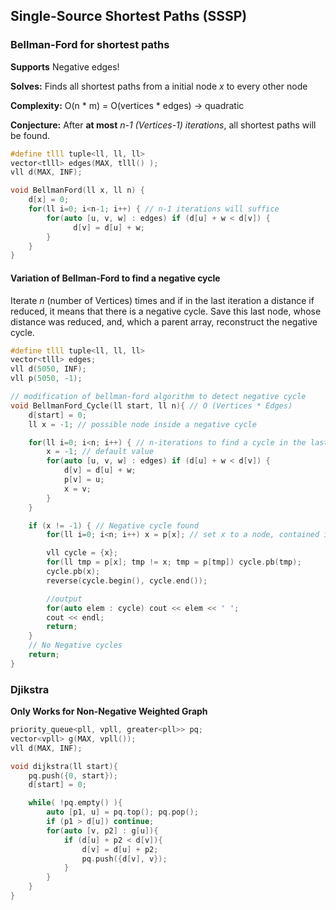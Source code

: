## Single-Source Shortest Paths (SSSP)

### Bellman-Ford for shortest paths

**Supports** Negative edges!

**Solves:** Finds all shortest paths from a initial node *x* to every other node

**Complexity:** O(n * m) = O(vertices * edges) -> quadratic

**Conjecture:** After **at most** *n-1 (Vertices-1) iterations*, all shortest paths will be found.

```cpp
#define tlll tuple<ll, ll, ll>
vector<tlll> edges(MAX, tlll() );
vll d(MAX, INF);

void BellmanFord(ll x, ll n) {
    d[x] = 0;
    for(ll i=0; i<n-1; i++) { // n-1 iterations will suffice 
        for(auto [u, v, w] : edges) if (d[u] + w < d[v]) {
              d[v] = d[u] + w;
        }
    }
}
```

#### Variation of Bellman-Ford to find a negative cycle

Iterate *n* (number of Vertices) times and if in the last iteration a distance if reduced, it means that there is a negative cycle.
Save this last node, whose distance was reduced, and, which a parent array, reconstruct the negative cycle.

```cpp
#define tlll tuple<ll, ll, ll>
vector<tlll> edges;
vll d(5050, INF);
vll p(5050, -1);

// modification of bellman-ford algorithm to detect negative cycle
void BellmanFord_Cycle(ll start, ll n){ // O (Vertices * Edges)
    d[start] = 0;
    ll x = -1; // possible node inside a negative cycle

    for(ll i=0; i<n; i++) { // n-iterations to find a cycle in the last iteration
        x = -1; // default value 
        for(auto [u, v, w] : edges) if (d[u] + w < d[v]) {
            d[v] = d[u] + w;
            p[v] = u;
            x = v;
        }
    }

    if (x != -1) { // Negative cycle found
        for(ll i=0; i<n; i++) x = p[x]; // set x to a node, contained in a cycle in p[]

        vll cycle = {x};
        for(ll tmp = p[x]; tmp != x; tmp = p[tmp]) cycle.pb(tmp);
        cycle.pb(x);
        reverse(cycle.begin(), cycle.end());

        //output 
        for(auto elem : cycle) cout << elem << ' ';
        cout << endl;
        return;
    } 
    // No Negative cycles
    return;
}
```

### Djikstra

**Only Works for Non-Negative Weighted Graph**

```cpp
priority_queue<pll, vpll, greater<pll>> pq;
vector<vpll> g(MAX, vpll());
vll d(MAX, INF);

void dijkstra(ll start){
    pq.push({0, start});
    d[start] = 0;

    while( !pq.empty() ){
        auto [p1, u] = pq.top(); pq.pop();
        if (p1 > d[u]) continue;
        for(auto [v, p2] : g[u]){
            if (d[u] + p2 < d[v]){
                d[v] = d[u] + p2;
                pq.push({d[v], v});
            }
        }
    }
}
```